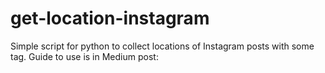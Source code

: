 # get-location-instagram
Simple script for python to collect locations of Instagram posts with some tag. Guide to use is in Medium post: 
